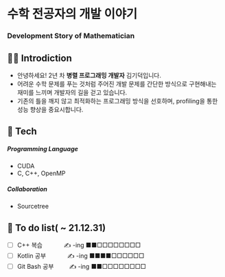 # 수학 전공자의 개발 이야기
### Development Story of Mathematician

## 👨‍💻 Introdiction
* 안녕하세요! 2년 차 **병렬 프로그래밍 개발자** 김기덕입니다.
* 어려운 수학 문제를 푸는 것처럼 주어진 개발 문제를 
간단한 방식으로 구현해내는 재미를 느끼며 개발자의 길을 걷고 있습니다.
* 기존의 틀을 깨지 않고 최적화하는 프로그래밍 방식을 선호하며,
profiling을 통한 성능 향상을 중요시합니다.

## 📖 Tech

##### Programming Language
- CUDA
- C, C++, OpenMP

##### Collaboration
- Sourcetree


## 📝 To do list( ~ 21.12.31)
- [ ] C++ 복습    　　　 ✍️ -ing ■■□□□□□□□□
- [ ] Kotlin 공부 　　　 ✍️ -ing ■■■■□□□□□□
- [ ] Git Bash 공부 　 　✍️ -ing ■■□□□□□□□□

